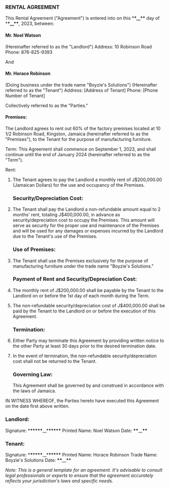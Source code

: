 ### RENTAL AGREEMENT

This Rental Agreement ("Agreement") is entered into on this \***\*\_\_\*\*** day of \***\*\_\_\*\***, 2023, between:

#### Mr. Noel Watson

(Hereinafter referred to as the "Landlord")
Address: 10 Robinson Road
Phone: 876-825-9393

And

#### Mr. Horace Robinson

(Doing business under the trade name "Boyzie's Solutions")
(Hereinafter referred to as the "Tenant")
Address: [Address of Tenant]
Phone: [Phone Number of Tenant]

Collectively referred to as the "Parties."

#### Premises:

The Landlord agrees to rent out 60% of the factory premises located at 10 1/2 Robinson Road, Kingston, Jamaica (hereinafter referred to as the "Premises"), to the Tenant for the purpose of manufacturing furniture.

Term:
This Agreement shall commence on September 1, 2023, and shall continue until the end of January 2024 (hereinafter referred to as the "Term").

Rent:

1. The Tenant agrees to pay the Landlord a monthly rent of J$200,000.00 (Jamaican Dollars) for the use and occupancy of the Premises.

   ### Security/Depreciation Cost:

1. The Tenant shall pay the Landlord a non-refundable amount equal to 2 months' rent, totaling J$400,000.00, in advance as security/depreciation cost to occupy the Premises. This amount will serve as security for the proper use and maintenance of the Premises and will be used for any damages or expenses incurred by the Landlord due to the Tenant's use of the Premises.

   ### Use of Premises:

1. The Tenant shall use the Premises exclusively for the purpose of manufacturing furniture under the trade name "Boyzie's Solutions."

   ### Payment of Rent and Security/Depreciation Cost:

1. The monthly rent of J$200,000.00 shall be payable by the Tenant to the Landlord on or before the 1st day of each month during the Term.
1. The non-refundable security/depreciation cost of J$400,000.00 shall be paid by the Tenant to the Landlord on or before the execution of this Agreement.

   ### Termination:

1. Either Party may terminate this Agreement by providing written notice to the other Party at least 30 days prior to the desired termination date.
1. In the event of termination, the non-refundable security/depreciation cost shall not be returned to the Tenant.

   ### Governing Law:

   This Agreement shall be governed by and construed in accordance with the laws of Jamaica.

IN WITNESS WHEREOF, the Parties hereto have executed this Agreement on the date first above written.

### Landlord:

Signature: \***\*\*\*\*\***\_\_\***\*\*\*\*\***
Printed Name: Noel Watson
Date: **\*\***\_\_**\*\***

### Tenant:

Signature: \***\*\*\*\*\***\_\_\***\*\*\*\*\***
Printed Name: Horace Robinson
Trade Name: Boyzie's Solutions
Date: **\*\***\_\_**\*\***

_*Note: This is a general template for an agreement. It's advisable to consult legal professionals or experts to ensure that the agreement accurately reflects your jurisdiction's laws and specific needs.*_
